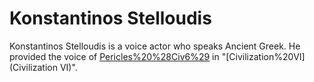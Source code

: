 # Konstantinos Stelloudis

Konstantinos Stelloudis is a voice actor who speaks Ancient Greek. He provided the voice of [Pericles%20%28Civ6%29](Pericles) in "[Civilization%20VI](Civilization VI)".